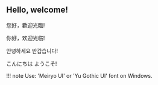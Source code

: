 ## Hello, welcome!

您好，歡迎光臨!

你好，欢迎光临!

안녕하세요 반갑습니다!

こんにちは ようこそ!

!!! note
    Use: 'Meiryo UI' or 'Yu Gothic UI' font on Windows.
